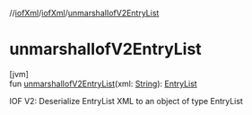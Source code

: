 //[iofXml](../../index.md)/[iofXml](index.md)/[unmarshalIofV2EntryList](unmarshal-iof-v2-entry-list.md)

# unmarshalIofV2EntryList

[jvm]\
fun [unmarshalIofV2EntryList](unmarshal-iof-v2-entry-list.md)(xml: [String](https://kotlinlang.org/api/latest/jvm/stdlib/kotlin/-string/index.html)): [EntryList](../iofXml.v2/-entry-list/index.md)

IOF V2: Deserialize EntryList XML to an object of type EntryList
